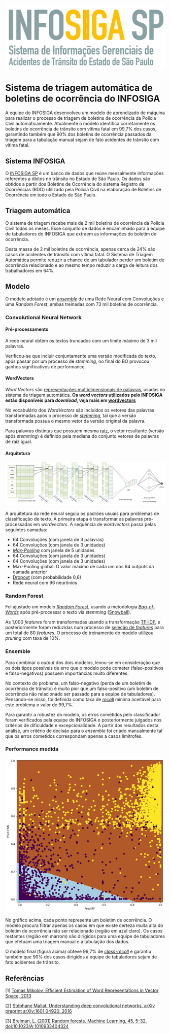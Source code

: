 ![Infosiga](./data/imgs/infosiga_logo.jpg)
# Sistema de triagem automática de boletins de ocorrência do INFOSIGA
A equipe do INFOSIGA desenvolveu um modelo de aprendizado de máquina para realizar o processo de triagem de boletins de ocorrência da Polícia Cívil automaticamente. Atualmente o modelo identifica corretamente os boletins de ocorrência de trânsito com vítima fatal em 99,7% dos casos, garantindo também que 90% dos boletins de ocorrência passados da triagem para a tabulação manual sejam de fato acidentes de trânsito com vítima fatal.

## Sistema INFOSIGA
O [INFOSIGA SP](http://www.infosiga.sp.gov.br/) é um banco de dados que reúne mensalmente informações referentes a óbitos no trânsito no Estado de São Paulo. Os dados são obtidos a partir dos Boletins de Ocorrência do sistema Registro de Ocorrências (RDO) utilizado pela Polícia Civil na elaboração de Boletins de Ocorrência em todo o Estado de São Paulo.

## Triagem automática
O sistema de triagem recebe mais de 2 mil boletins de ocorrência da Polícia Civil todos os meses. 
Esse conjunto de dados é encaminhado para a equipe de tabuladores do INFOSIGA que extraem as informações do boletim de ocorrência.

Desta massa de 2 mil boletins de ocorrência, apenas cerca de 24% são casos de acidentes de trânsito com vítima fatal. O Sistema de Triagem Automática permite reduzir a chance de um tabulador perder um boletim de ocorrência relacionado e ao mesmo tempo reduzir a carga de leitura dos trabalhadores em 64%.

##  Modelo
O modelo adotado é um [*ensemble*](https://en.wikipedia.org/wiki/Ensemble_learning) de uma Rede Neural com Convoluções e uma *Random Forest*, ambas treinadas com 73 mil boletins de ocorrência.

### Convolutional Neural Network

#### Pré-processamento
A rede neural obtém os textos truncados com um limite máximo de 3 mil palavras. 

Verificou-se que incluir conjuntamente uma versão modificada do texto, após passar por um processo de *stemming*, no final do BO provocou ganhos significativos de performance.

#### WordVectors
*Word Vectors* são [representações multidimensionais de palavras](https://en.wikipedia.org/wiki/Word_embedding), usadas no sistema de triagem automática. **Os *word vectors* utilizados pelo INFOSIGA estão disponíveis para *download*, veja mais em [wordvectors](https://github.com/INFOSIGA/TriagemAutom/blob/master/doc/wordvectors.md)**

No vocabulário dos *WordVectors* são incluidos os vetores das palavras transformadas após o processo de [*stemming*](https://pt.wikipedia.org/wiki/Stemiza%C3%A7%C3%A3o), tal que a versão transformada possua o mesmo vetor da versão original da palavra. 

Para palavras distintas que possuem mesma [raiz](https://pt.wikipedia.org/wiki/Radical_(lingu%C3%ADstica)#Raiz_e_radical), o vetor resultante (versão após *stemming*) é definido pela mediana do conjunto vetores de palavras de raiz igual.

#### Arquitetura
![Arquitetura](./data/imgs/cnn_arquitetura.png)

A arquitetura da rede neural seguiu os padrões usuais para problemas de classificação de texto. A primeira etapa é transformar as palavras pré-processadas em *wordvectors*. A sequência de *wordvectors* passa pelas seguintes camadas:

* 64 Convoluções (com janela de 3 palavras)
* 64 Convoluções (com janela de 3 unidades)
* [*Max-Pooling*](https://en.wikipedia.org/wiki/Convolutional_neural_network#Pooling_layer) com janela de 5 unidades
* 64 Convoluções (com janela de 3 unidades)
* 64 Convoluções (com janela de 3 unidades)
* Max-Pooling global: O valor máximo de cada um dos 64 outputs da camada anterior 
* [Dropout](https://en.wikipedia.org/wiki/Dropout_(neural_networks)) (com probabilidade 0,6)
* Rede neural com 96 neurônios

### Random Forest
Foi ajustado um modelo [*Random Forest*](https://dl.acm.org/citation.cfm?id=570182), usando a metodologia  [*Bag-of-Words*](https://en.wikipedia.org/wiki/Bag-of-words_model) após pré-processar o texto via *stemming* ([Snowball](http://snowballstem.org/)). 

As 1,000 *features* foram transformadas usando a transformação [TF-IDF](https://en.wikipedia.org/wiki/Tf%E2%80%93idf), e posteriormente foram reduzidas num processo de [seleção de *features*](https://en.wikipedia.org/wiki/Feature_selection) para um total de 80 *features*. O processo de treinamento do modelo utilizou *pruning* com taxa de 10%.

### Ensemble
Para combinar o *output* dos dois modelos, levou-se em consideração que os dois tipos possíveis de erro que o modelo pode cometer (falso-positivos e falso-negativos) possuem importâncias muito diferentes.

No contexto do problema, um falso-negativo (perda de um boletim de ocorrência de trânsito) é muito pior que um falso-positivo (um boletim de ocorrência não relacionado ser passado para a equipe de tabuladores). 
Pensando-se nisso, foi definida como taxa de [*recall*](https://pt.wikipedia.org/wiki/Recall) mínima aceitável para este problema o valor de 99,7%.

Para garantir a robustez do modelo, os erros cometidos pelo classificador foram verificados pela equipe do INFOSIGA e posteriormente julgados nos critérios de dificuldade e excepcionalidade. A partir dos resultados desta análise, um critério de decisão para o *ensemble* foi criado manualmente tal que os erros cometidos correspondam apenas a casos limítrofes.

### Performance medida
![Ensemble](./data/imgs/ensemble.png)

No gráfico acima, cada ponto representa um boletim de ocorrência.  O modelo procura filtrar apenas os casos em que existe certeza muita alta do boletim de ocorrência não ser relacionado (região em azul claro). Os casos restantes (região em marrom) são dirigidos para uma equipe de tabuladores que efetuam uma triagem manual e a tabulação dos dados. 

O modelo final (figura acima) obteve 99,7% de [*class-recall*](https://en.wikipedia.org/wiki/Precision_and_recall) e garantiu também que 90% dos casos dirigidos à equipe de tabuladores sejam de fato acidentes de trânsito.

## Referências
[1] [Tomas Mikolov,  Efficient Estimation of Word Representations in Vector Space, 2013](https://arxiv.org/abs/1301.3781)

[2] [Stéphane Mallat. Understanding deep convolutional networks. arXiv preprint arXiv:1601.04920, 2016](https://arxiv.org/pdf/1601.04920.pdf)

[3] [Breiman, L. (2001) Random forests. Machine Learning, 45, 5-32. doi:10.1023/A:1010933404324](https://link.springer.com/article/10.1023%2FA%3A1010933404324)

